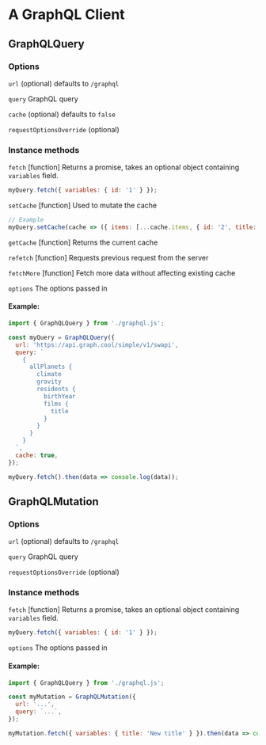 # A GraphQL Client

## GraphQLQuery

### Options

`url` (optional) defaults to `/graphql`

`query` GraphQL query

`cache` (optional) defaults to `false`

`requestOptionsOverride` (optional)

### Instance methods

`fetch` [function] Returns a promise, takes an optional object containing `variables` field.

```js
myQuery.fetch({ variables: { id: '1' } });
```

`setCache` [function] Used to mutate the cache

```js
// Example
myQuery.setCache(cache => ({ items: [...cache.items, { id: '2', title: 'new' }] }));
```

`getCache` [function] Returns the current cache

`refetch` [function] Requests previous request from the server

`fetchMore` [function] Fetch more data without affecting existing cache

`options` The options passed in

#### Example:

```js
import { GraphQLQuery } from './graphql.js';

const myQuery = GraphQLQuery({
  url: 'https://api.graph.cool/simple/v1/swapi',
  query: `
    {
      allPlanets {
        climate
        gravity
        residents {
          birthYear
          films {
            title
          }
        }
      }
    }
  `,
  cache: true,
});

myQuery.fetch().then(data => console.log(data));
```

## GraphQLMutation

### Options

`url` (optional) defaults to `/graphql`

`query` GraphQL query

`requestOptionsOverride` (optional)

### Instance methods

`fetch` [function] Returns a promise, takes an optional object containing `variables` field.

```js
myQuery.fetch({ variables: { id: '1' } });
```

`options` The options passed in

#### Example:

```js
import { GraphQLQuery } from './graphql.js';

const myMutation = GraphQLMutation({
  url: '...',
  query: `...`,
});

myMutation.fetch({ variables: { title: 'New title' } }).then(data => console.log(data));
```
